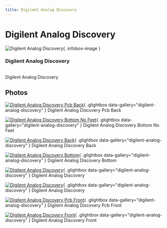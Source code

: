 ```yaml
---
title: Digilent Analog Discovery
---
```


# Digilent Analog Discovery

<div class="infobox" markdown>

![Digilent Analog Discovery](./img/Digilent_analog-discovery_pcb_back.jpg){ .infobox-image }

### Digilent Analog Discovery

| | |
|---|---|

</div>

[](./img/Digilent_analog_discovery.png)  [](./img/Digilent_analog_discovery.png)Digilent Analog Discovery

## Photos

<div class="photo-grid" markdown>

[![Digilent Analog Discovery Pcb Back](./img/Digilent_analog-discovery_pcb_back.jpg)](./img/Digilent_analog-discovery_pcb_back.jpg "Digilent Analog Discovery Pcb Back"){ .glightbox data-gallery="digilent-analog-discovery" }
<span class="caption">Digilent Analog Discovery Pcb Back</span>

[![Digilent Analog Discovery Bottom No Feet](./img/Digilent_analog-discovery_bottom_no-feet.jpg)](./img/Digilent_analog-discovery_bottom_no-feet.jpg "Digilent Analog Discovery Bottom No Feet"){ .glightbox data-gallery="digilent-analog-discovery" }
<span class="caption">Digilent Analog Discovery Bottom No Feet</span>

[![Digilent Analog Discovery Back](./img/Digilent_analog-discovery_back.jpg)](./img/Digilent_analog-discovery_back.jpg "Digilent Analog Discovery Back"){ .glightbox data-gallery="digilent-analog-discovery" }
<span class="caption">Digilent Analog Discovery Back</span>

[![Digilent Analog Discovery Bottom](./img/Digilent_analog-discovery_bottom.jpg)](./img/Digilent_analog-discovery_bottom.jpg "Digilent Analog Discovery Bottom"){ .glightbox data-gallery="digilent-analog-discovery" }
<span class="caption">Digilent Analog Discovery Bottom</span>

[![Digilent Analog Discovery](./img/Digilent_analog-discovery.jpg)](./img/Digilent_analog-discovery.jpg "Digilent Analog Discovery"){ .glightbox data-gallery="digilent-analog-discovery" }
<span class="caption">Digilent Analog Discovery</span>

[![Digilent Analog Discovery](./img/Digilent_analog_discovery.png)](./img/Digilent_analog_discovery.png "Digilent Analog Discovery"){ .glightbox data-gallery="digilent-analog-discovery" }
<span class="caption">Digilent Analog Discovery</span>

[![Digilent Analog Discovery Pcb Front](./img/Digilent_analog-discovery_pcb_front.jpg)](./img/Digilent_analog-discovery_pcb_front.jpg "Digilent Analog Discovery Pcb Front"){ .glightbox data-gallery="digilent-analog-discovery" }
<span class="caption">Digilent Analog Discovery Pcb Front</span>

[![Digilent Analog Discovery Front](./img/Digilent_analog-discovery_front.jpg)](./img/Digilent_analog-discovery_front.jpg "Digilent Analog Discovery Front"){ .glightbox data-gallery="digilent-analog-discovery" }
<span class="caption">Digilent Analog Discovery Front</span>

</div>
